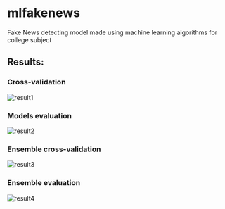 # mlfakenews
Fake News detecting model made using machine learning algorithms for college subject

## Results:

### Cross-validation

![result1](https://github.com/danieln0bre/mlfakenews/assets/93790854/600ae9ac-5445-4072-90f7-a134ff98ebc9)

### Models evaluation

![result2](https://github.com/danieln0bre/mlfakenews/assets/93790854/5bc2f312-376a-4ad6-8882-9205537824ef)

### Ensemble cross-validation

![result3](https://github.com/danieln0bre/mlfakenews/assets/93790854/18626858-35c8-45cb-b774-156ce2dada6c)

### Ensemble evaluation

![result4](https://github.com/danieln0bre/mlfakenews/assets/93790854/eeb5537a-5a62-4602-b834-6eb4210c8115)
